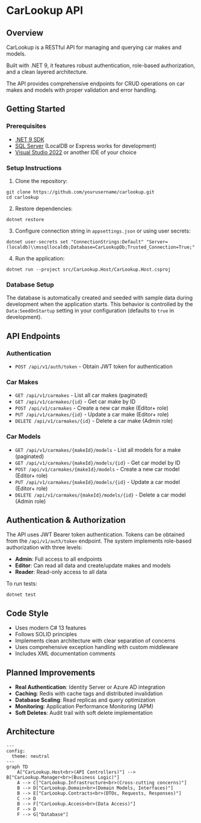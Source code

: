 # CarLookup API

## Overview
CarLookup is a RESTful API for managing and querying car makes and models.

Built with .NET 9, it features robust authentication, role-based authorization, and a clean layered architecture.

The API provides comprehensive endpoints for CRUD operations on car makes and models with proper validation and error handling.

## Getting Started

### Prerequisites
- [.NET 9 SDK](https://dotnet.microsoft.com/download)
- [SQL Server](https://www.microsoft.com/sql-server) (LocalDB or Express works for development)
- [Visual Studio 2022](https://visualstudio.microsoft.com/) or another IDE of your choice

### Setup Instructions
1. Clone the repository:
```
git clone https://github.com/yourusername/carlookup.git
cd carlookup
```

2. Restore dependencies:
```
dotnet restore
```

3. Configure connection string in `appsettings.json` or using user secrets:
```
dotnet user-secrets set "ConnectionStrings:Default" "Server=(localdb)\\mssqllocaldb;Database=CarLookupDb;Trusted_Connection=True;"
```

4. Run the application:
```
dotnet run --project src/CarLookup.Host/CarLookup.Host.csproj
```

### Database Setup
The database is automatically created and seeded with sample data during development when the application starts. This behavior is controlled by the `Data:SeedOnStartup` setting in your configuration (defaults to `true` in development).

## API Endpoints

### Authentication
- `POST /api/v1/auth/token` - Obtain JWT token for authentication

### Car Makes
- `GET /api/v1/carmakes` - List all car makes (paginated)
- `GET /api/v1/carmakes/{id}` - Get car make by ID
- `POST /api/v1/carmakes` - Create a new car make (Editor+ role)
- `PUT /api/v1/carmakes/{id}` - Update a car make (Editor+ role)
- `DELETE /api/v1/carmakes/{id}` - Delete a car make (Admin role)

### Car Models
- `GET /api/v1/carmakes/{makeId}/models` - List all models for a make (paginated)
- `GET /api/v1/carmakes/{makeId}/models/{id}` - Get car model by ID
- `POST /api/v1/carmakes/{makeId}/models` - Create a new car model (Editor+ role)
- `PUT /api/v1/carmakes/{makeId}/models/{id}` - Update a car model (Editor+ role)
- `DELETE /api/v1/carmakes/{makeId}/models/{id}` - Delete a car model (Admin role)

## Authentication & Authorization

The API uses JWT Bearer token authentication. Tokens can be obtained from the `/api/v1/auth/token` endpoint. The system implements role-based authorization with three levels:

- **Admin**: Full access to all endpoints
- **Editor**: Can read all data and create/update makes and models
- **Reader**: Read-only access to all data

To run tests:
```
dotnet test
```

## Code Style
- Uses modern C# 13 features
- Follows SOLID principles
- Implements clean architecture with clear separation of concerns
- Uses comprehensive exception handling with custom middleware
- Includes XML documentation comments

## Planned Improvements
- **Real Authentication**: Identity Server or Azure AD integration
- **Caching**: Redis with cache tags and distributed invalidation
- **Database Scaling**: Read replicas and query optimization
- **Monitoring**: Application Performance Monitoring (APM)
- **Soft Deletes**: Audit trail with soft delete implementation

## Architecture

```mermaid
---
config:
  theme: neutral
---
graph TD
    A["CarLookup.Host<br>(API Controllers)"] --> B["CarLookup.Manager<br>(Business Logic)"]
    A --> C["CarLookup.Infrastructure<br>(Cross-cutting concerns)"]
    B --> D["CarLookup.Domain<br>(Domain Models, Interfaces)"]
    B --> E["CarLookup.Contracts<br>(DTOs, Requests, Responses)"]
    C --> D
    B --> F["CarLookup.Access<br>(Data Access)"]
    F --> D
    F --> G["Database"]

```